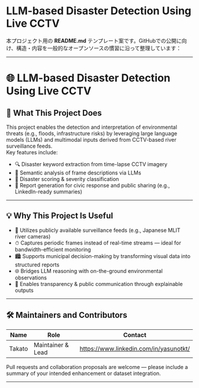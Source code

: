 # LLM-based Disaster Detection Using Live CCTV

本プロジェクト用の **README.md** テンプレート案です。GitHubでの公開に向け、構造・内容を一般的なオープンソースの慣習に沿って整理しています：

---

# 🌐 LLM-based Disaster Detection Using Live CCTV

## 📌 What This Project Does

This project enables the detection and interpretation of environmental threats (e.g., floods, infrastructure risks) by leveraging large language models (LLMs) and multimodal inputs derived from CCTV-based river surveillance feeds.  
Key features include:

- 🔍 Disaster keyword extraction from time-lapse CCTV imagery  
- 🧠 Semantic analysis of frame descriptions via LLMs  
- 🧮 Disaster scoring & severity classification  
- 📄 Report generation for civic response and public sharing (e.g., LinkedIn-ready summaries)

---

## 💡 Why This Project Is Useful

- 📸 Utilizes publicly available surveillance feeds (e.g., Japanese MLIT river cameras)  
- ⏱ Captures periodic frames instead of real-time streams — ideal for bandwidth-efficient monitoring  
- 🏙️ Supports municipal decision-making by transforming visual data into structured reports  
- 🌐 Bridges LLM reasoning with on-the-ground environmental observations  
- 🤝 Enables transparency & public communication through explainable outputs

---

## 🛠 Maintainers and Contributors

| Name     | Role              | Contact             |
|----------|-------------------|---------------------|
| Takato   | Maintainer & Lead | https://www.linkedin.com/in/yasunotkt/|

Pull requests and collaboration proposals are welcome — please include a summary of your intended enhancement or dataset integration.

---
